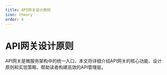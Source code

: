 ```yaml
---
title: API网关设计原则
icon: theory
order: 4
---
```


# API网关设计原则

API网关是微服务架构中的统一入口，本文将详细介绍API网关的核心功能、设计原则和实现策略，帮助读者构建高效的API管理层。
